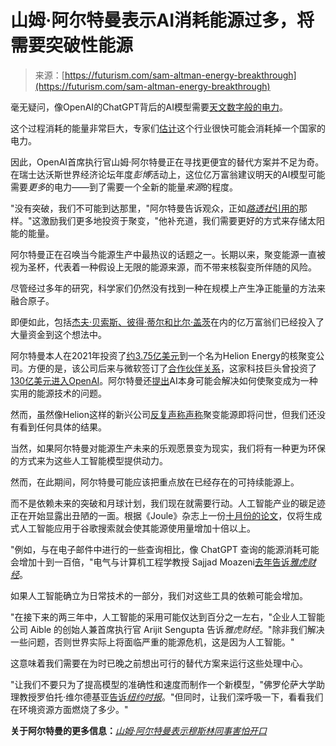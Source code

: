 <!--yml

category: 未分类

date: 2024-05-27 15:00:28

-->

# 山姆·阿尔特曼表示AI消耗能源过多，将需要突破性能源

> 来源：[https://futurism.com/sam-altman-energy-breakthrough](https://futurism.com/sam-altman-energy-breakthrough)

毫无疑问，像OpenAI的ChatGPT背后的AI模型需要[天文数字般的电力](https://futurism.com/the-byte/ai-electricity-use-spiking-power-entire-country)。

这个过程消耗的能量非常巨大，专家们[估计](https://www.nytimes.com/2023/10/10/climate/ai-could-soon-need-as-much-electricity-as-an-entire-country.html)这个行业很快可能会消耗掉一个国家的电力。

因此，OpenAI首席执行官山姆·阿尔特曼正在寻找更便宜的替代方案并不足为奇。在瑞士达沃斯世界经济论坛年度*彭博*活动上，这位亿万富翁建议明天的AI模型可能需要*更多*的电力——到了需要一个全新的能量*来源*的程度。

"没有突破，我们不可能到达那里，"阿尔特曼告诉观众，正如[*路透社*引用的](https://finance.yahoo.com/news/openai-ceo-altman-says-davos-173636736.html)那样。"这激励我们更多地投资于聚变，"他补充道，我们需要更好的方式来存储太阳能的能量。

阿尔特曼正在召唤当今能源生产中最热议的话题之一。长期以来，聚变能源一直被视为圣杯，代表着一种假设上无限的能源来源，而不带来核裂变所伴随的风险。

尽管经过多年的研究，科学家们仍然没有找到一种在规模上产生净正能量的方法来融合原子。

即便如此，包括[杰夫·贝索斯、彼得·蒂尔和比尔·盖茨](https://www.wsj.com/articles/tech-billionaires-bet-on-fusion-as-holy-grail-for-business-9a48a2ac)在内的亿万富翁们已经投入了大量资金到这个想法中。

阿尔特曼本人在2021年投资了[约3.75亿美元](https://www.cnbc.com/2021/11/05/sam-altman-puts-375-million-into-fusion-start-up-helion-energy.html)到一个名为Helion Energy的核聚变公司。方便的是，该公司后来与微软签订了[合作伙伴关系](https://www.helionenergy.com/articles/helion-announces-worlds-first-fusion-ppa-with-microsoft/)，这家科技巨头曾投资了[130亿美元进入OpenAI](https://www.cnbc.com/2023/04/08/microsofts-complex-bet-on-openai-brings-potential-and-uncertainty.html)。阿尔特曼还[提出](https://futurism.com/sam-altman-agi-fusion-world)AI本身可能会解决如何使聚变成为一种实用的能源技术的问题。

然而，虽然像Helion这样的新兴公司[反复声称](https://futurism.com/startup-year-practical-fusion-power)[声称](https://futurism.com/the-byte/fusion-power-imminent)聚变能源即将问世，但我们还没有看到任何具体的结果。

当然，如果阿尔特曼对能源生产未来的乐观愿景变为现实，我们将有一种更为环保的方式来为这些人工智能模型提供动力。

然而，在此期间，阿尔特曼可能应该把重点放在已经存在的可持续能源上。

而不是依赖未来的突破和月球计划，我们现在就需要行动。人工智能产业的碳足迹正在开始显露出丑陋的一面。根据《Joule》杂志上一份[十月份的论文](https://www.sciencedirect.com/science/article/abs/pii/S2542435123003653?dgcid=author)，仅将生成式人工智能应用于谷歌搜索就会使其能源使用量增加十倍以上。

"例如，与在电子邮件中进行的一些查询相比，像 ChatGPT 查询的能源消耗可能会增加十到一百倍，"电气与计算机工程学教授 Sajjad Moazeni[去年告诉*雅虎财经*](https://finance.yahoo.com/news/energy-consumption-to-dramatically-increase-because-of-ai-114541309.html)。

如果人工智能确立为日常技术的一部分，我们对这些工具的依赖可能会增加。

"在接下来的两三年中，人工智能的采用可能仅达到百分之一左右，"企业人工智能公司 Aible 的创始人兼首席执行官 Arijit Sengupta 告诉*雅虎财经*。"除非我们解决一些问题，否则世界实际上将面临严重的能源危机，这是因为人工智能。"

这意味着我们需要在为时已晚之前想出可行的替代方案来运行这些处理中心。

"让我们不要只为了提高模型的准确性和速度而制作一个新模型，"佛罗伦萨大学助理教授罗伯托·维尔德基亚[告诉*纽约时报*](https://www.nytimes.com/2023/10/10/climate/ai-could-soon-need-as-much-electricity-as-an-entire-country.html)。"但同时，让我们深呼吸一下，看看我们在环境资源方面燃烧了多少。"

**关于阿尔特曼的更多信息：***[山姆·阿尔特曼表示穆斯林同事害怕开口](https://futurism.com/sam-altman-muslim-colleagues-afraid-speak-up)*
